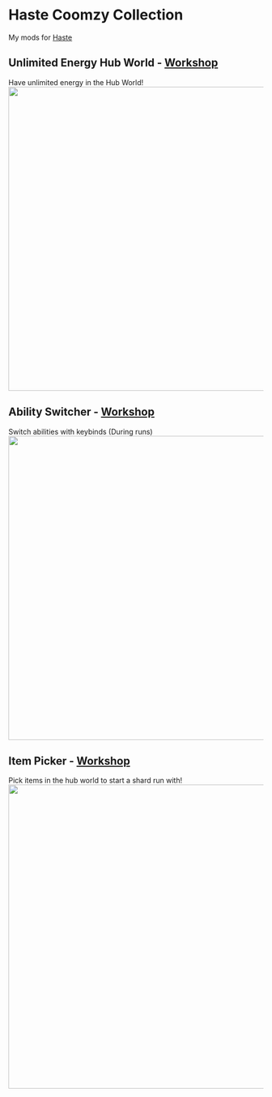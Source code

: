 # Haste Coomzy Collection
 My mods for [Haste](https://store.steampowered.com/app/1796470/Haste/)

## Unlimited Energy Hub World - [Workshop](https://steamcommunity.com/sharedfiles/filedetails/?id=3461534829)
Have unlimited energy in the Hub World!
<br/>
<img src="https://images.steamusercontent.com/ugc/26566434748096064/17760EB110FB8C940E1B54E1C6E54CC8FEE56455/?imw=5000&imh=5000&ima=fit&impolicy=Letterbox&imcolor=%23000000&letterbox=false" width="600"/>

## Ability Switcher - [Workshop](https://steamcommunity.com/sharedfiles/filedetails/?id=3462247895)
Switch abilities with keybinds (During runs)
<br/>
<img src="https://images.steamusercontent.com/ugc/26566434753723063/1E3615A3AE7CC2CDB2674A58E172CBD17E3D0D40/?imw=5000&imh=5000&ima=fit&impolicy=Letterbox&imcolor=%23000000&letterbox=false" width="600"/>

## Item Picker - [Workshop](https://steamcommunity.com/sharedfiles/filedetails/?id=3462609764)
Pick items in the hub world to start a shard run with!
<br/>
<img src="https://images.steamusercontent.com/ugc/26566434759439000/9CBEE60BEFAAB15FEF8AE6168AB0AACD31577DE3/?imw=5000&imh=5000&ima=fit&impolicy=Letterbox&imcolor=%23000000&letterbox=false" width="600"/>
